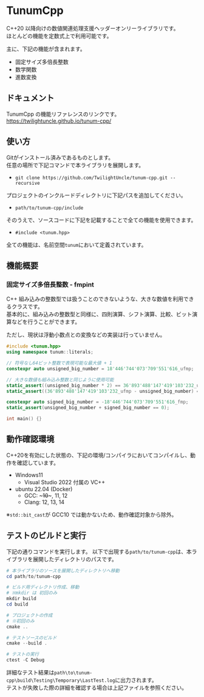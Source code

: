 # TunumCpp

C++20 以降向けの数値関連処理支援ヘッダーオンリーライブラリです。  
ほとんどの機能を定数式上で利用可能です。

主に、下記の機能が含まれます。

- 固定サイズ多倍長整数
- 数学関数
- 進数変換

## ドキュメント

TunumCpp の機能リファレンスのリンクです。  
https://twilightuncle.github.io/tunum-cpp/

## 使い方

Gitがインストール済みであるものとします。  
任意の場所で下記コマンドで本ライブラリを展開します。

- `git clone https://github.com/TwilightUncle/tunum-cpp.git --recursive`

プロジェクトのインクルードディレクトリに下記パスを追加してください。

- `path/to/tunum-cpp/include`

そのうえで、ソースコードに下記を記載することで全ての機能を使用できます。

- `#include <tunum.hpp>`

全ての機能は、名前空間`tunum`において定義されています。

## 機能概要

### 固定サイズ多倍長整数 - fmpint

C++ 組み込みの整数型では扱うことのできないような、大きな数値を利用できるクラスです。  
基本的に、組み込みの整数型と同様に、四則演算、シフト演算、比較、ビット演算などを行うことができます。

ただし、現状は浮動小数点との変換などの実装は行っていません。

```cpp
#include <tunum.hpp>
using namespace tunum::literals;

// 符号なし64ビット整数で表現可能な最大値 + 1
constexpr auto unsigned_big_number = 18'446'744'073'709'551'616_ufmp;

// 大きな数値も組み込み整数と同じように使用可能
static_assert((unsigned_big_number * 2) == 36'893'488'147'419'103'232_ufmp);
static_assert((36'893'488'147'419'103'232_ufmp - unsigned_big_number) == unsigned_big_number);

constexpr auto signed_big_number = -18'446'744'073'709'551'616_fmp;
static_assert(unsigned_big_number + signed_big_number == 0);

int main() {}
```

## 動作確認環境

C++20を有効にした状態の、下記の環境/コンパイラにおいてコンパイルし、動作を確認しています。

-   Windows11
    -   Visual Studio 2022 付属の VC++
-   ubuntu 22.04 (Docker)
    -   GCC: ~~~10~~~, 11, 12  
    -   Clang: 12, 13, 14

※`std::bit_cast`が GCC10 では動かないため、動作確認対象から除外。

## テストのビルドと実行
下記の通りコマンドを実行します。
以下で出現する`path/to/tunum-cpp`は、本ライブラリを展開したディレクトリのパスです。

```powershell
# 本ライブラリのソースを展開したディレクトリへ移動
cd path/to/tunum-cpp

# ビルド用ディレクトリ作成、移動
# ※mkdir は 初回のみ
mkdir build
cd build

# プロジェクトの作成
# ※初回のみ
cmake ..

# テストソースのビルド
cmake --build .

# テストの実行
ctest -C Debug
```

詳細なテスト結果は`path\to\tunum-cpp\build\Testing\Temporary\LastTest.log`に出力されます。  
テストが失敗した際の詳細を確認する場合は上記ファイルを参照ください。


